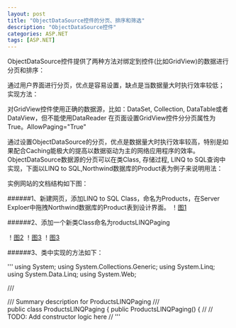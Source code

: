 ```yaml
---
layout: post
title: "ObjectDataSource控件的分页、排序和筛选"
description: "ObjectDataSource控件"
categories: ASP.NET
tags: [ASP.NET]
---
```

ObjectDataSource控件提供了两种方法对绑定到控件(比如GridView)的数据进行分页和排序：

通过用户界面进行分页，优点是容易设置，缺点是当数据量大时执行效率较低；
实现方法：

对GridView控件使用正确的数据源，比如：DataSet, Collection, DataTable或者DataView，但不能使用DataReader
在页面设置GridView控件分分页属性为True。AllowPaging="True"
 

通过设置ObjectDataSource的分页，优点是数据量大时执行效率较高，特别是如果配合Caching能极大的提高以数据驱动为主的网络应用程序的效率。
ObjectDataSource数据源的分页可以在类Class, 存储过程, LINQ to SQL查询中实现，下面以LINQ to SQL,Northwind数据库的Product表为例子来说明用法：

实例网站的文档结构如下图：

######1、新建网页，添加LINQ to SQL Class，命名为Products，在Server Exploer中拖拽Northwind数据库的Product表到设计界面。
！[图1](/images/2009/3/04.png)

######2、添加一个新类Class命名为roductsLINQPaging

！[图2](/images/2009/3/05.png)
！[图3](/images/2009/3/06.png)
！[图3](/images/2009/3/06.png)

######3、类中实现的方法如下：

'''
using System;
using System.Collections.Generic;
using System.Linq;
using System.Data.Linq;
using System.Web;

/// <summary>
/// Summary description for ProductsLINQPaging
/// </summary>
public class ProductsLINQPaging
	{
	  public ProductsLINQPaging()
	    {
	        //
	        // TODO: Add constructor logic here
	        //
'''	        
